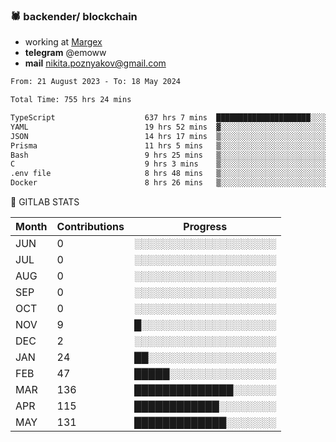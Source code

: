 ### 🕷 backender/ blockchain
- working at [Margex](https://margex.com/en)
- **telegram** @emoww
- **mail** nikita.poznyakov@gmail.com

<!--START_SECTION:waka-->

```txt
From: 21 August 2023 - To: 18 May 2024

Total Time: 755 hrs 24 mins

TypeScript                    637 hrs 7 mins  █████████████████████░░░░   84.32 %
YAML                          19 hrs 52 mins  ▓░░░░░░░░░░░░░░░░░░░░░░░░   02.63 %
JSON                          14 hrs 17 mins  ▒░░░░░░░░░░░░░░░░░░░░░░░░   01.89 %
Prisma                        11 hrs 5 mins   ▒░░░░░░░░░░░░░░░░░░░░░░░░   01.47 %
Bash                          9 hrs 25 mins   ▒░░░░░░░░░░░░░░░░░░░░░░░░   01.25 %
C                             9 hrs 3 mins    ▒░░░░░░░░░░░░░░░░░░░░░░░░   01.20 %
.env file                     8 hrs 48 mins   ▒░░░░░░░░░░░░░░░░░░░░░░░░   01.17 %
Docker                        8 hrs 26 mins   ▒░░░░░░░░░░░░░░░░░░░░░░░░   01.12 %
```

<!--END_SECTION:waka-->


🦊 GITLAB STATS

<!--START_SECTION:emo-gitlab-->
| Month | Contributions | Progress | 
|-------|---------------|---------------------------|
|JUN|0  |░░░░░░░░░░░░░░░░░░░░|
|JUL|0  |░░░░░░░░░░░░░░░░░░░░|
|AUG|0  |░░░░░░░░░░░░░░░░░░░░|
|SEP|0  |░░░░░░░░░░░░░░░░░░░░|
|OCT|0  |░░░░░░░░░░░░░░░░░░░░|
|NOV|9  |█░░░░░░░░░░░░░░░░░░░|
|DEC|2  |░░░░░░░░░░░░░░░░░░░░|
|JAN|24 |██░░░░░░░░░░░░░░░░░░|
|FEB|47 |█████░░░░░░░░░░░░░░░|
|MAR|136|██████████████░░░░░░|
|APR|115|████████████░░░░░░░░|
|MAY|131|█████████████░░░░░░░|

<!--END_SECTION:emo-gitlab-->



